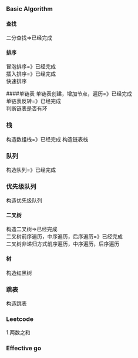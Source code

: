 ### Basic Algorithm

#### 查找
二分查找=>已经完成 

#### 排序 
冒泡排序=》已经完成  
插入排序=》已经完成  
快速排序  


####单链表
单链表创建，增加节点，遍历=》已经完成  
单链表反转=》已经完成   
判断链表是否有环  

### 栈
构造数组栈=》已经完成
构造链表栈  
  
### 队列
构造队列=》已经完成

### 优先级队列
构造优先级队列

#### 二叉树
构造二叉树=>已经完成  
二叉树前序遍历，中序遍历，后序遍历=》已经完成  
二叉树非递归方式前序遍历，中序遍历，后序遍历   


#### 树  
构造红黑树  

### 跳表
构造跳表  

### Leetcode
1.两数之和  

### Effective go


